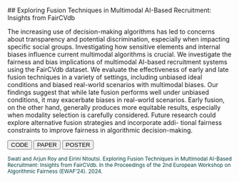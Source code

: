 <br>
## Exploring Fusion Techniques in Multimodal AI-Based Recruitment: Insights from FairCVdb

The increasing use of decision-making algorithms has led to concerns about transparency and potential
discrimination, especially when impacting specific social groups. Investigating how sensitive elements
and internal biases influence current multimodal algorithms is crucial. We investigate the fairness and
bias implications of multimodal AI-based recruitment systems using the FairCVdb dataset. We evaluate
the effectiveness of early and late fusion techniques in a variety of settings, including unbiased ideal
conditions and biased real-world scenarios with multimodal biases. Our findings suggest that while late
fusion performs well under unbiased conditions, it may exacerbate biases in real-world scenarios. Early
fusion, on the other hand, generally produces more equitable results, especially when modality selection
is carefully considered. Future research could explore alternative fusion strategies and incorporate addi-
tional fairness constraints to improve fairness in algorithmic decision-making. 

<a href="https://github.com/Swati17293/Multimodal-AI-Based-Recruitment-FairCVdb"><button type="button">CODE</button></a>
<a href="./assets/img/Paper.pdf"><button type="button">PAPER</button></a>
<a href="./assets/img/Poster.pdf"><button type="button">POSTER</button></a>

<p style="color:#033E3E;"><small>Swati and Arjun Roy and Eirini Ntoutsi. Exploring Fusion Techniques in Multimodal AI-Based Recruitment: Insights from FairCVdb. In the Proceedings of the 2nd European Workshop on Algorithmic Fairness (EWAF’24). 2024.</small></p>


